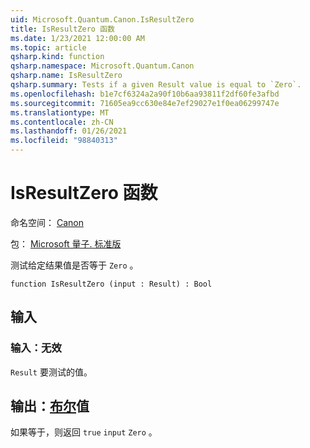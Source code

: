```yaml
---
uid: Microsoft.Quantum.Canon.IsResultZero
title: IsResultZero 函数
ms.date: 1/23/2021 12:00:00 AM
ms.topic: article
qsharp.kind: function
qsharp.namespace: Microsoft.Quantum.Canon
qsharp.name: IsResultZero
qsharp.summary: Tests if a given Result value is equal to `Zero`.
ms.openlocfilehash: b1e7cf6324a2a90f10b6aa93811f2df60fe3afbd
ms.sourcegitcommit: 71605ea9cc630e84e7ef29027e1f0ea06299747e
ms.translationtype: MT
ms.contentlocale: zh-CN
ms.lasthandoff: 01/26/2021
ms.locfileid: "98840313"
---
```

# <a name="isresultzero-function"></a>IsResultZero 函数

命名空间： [Canon](xref:Microsoft.Quantum.Canon)

包： [Microsoft 量子. 标准版](https://nuget.org/packages/Microsoft.Quantum.Standard)


测试给定结果值是否等于 `Zero` 。

```qsharp
function IsResultZero (input : Result) : Bool
```


## <a name="input"></a>输入

### <a name="input--__invalidresult__"></a>输入：__无效 <Result>__

`Result` 要测试的值。



## <a name="output--bool"></a>输出：[布尔](xref:microsoft.quantum.lang-ref.bool)值

如果等于，则返回 `true` `input` `Zero` 。